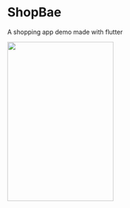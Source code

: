 # ShopBae
A shopping app demo made with flutter

<img src = "https://user-images.githubusercontent.com/29941303/49532767-48f3c500-f8e3-11e8-80a7-6da741f065e2.gif" width = "240" height = "360">
